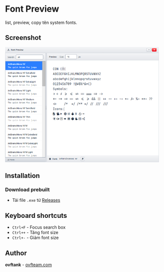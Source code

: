 # Font Preview

list, preview, copy tên system fonts.

## Screenshot

![App Interface](./images/app-preview.png)

## Installation

### Download prebuilt

- Tải file `.exe` từ [Releases](https://github.com/ovftank/font-preview/releases)

## Keyboard shortcuts

- `Ctrl+F` - Focus search box
- `Ctrl++` - Tăng font size
- `Ctrl+-` - Giảm font size

## Author

**ovftank** - [ovfteam.com](https://ovfteam.com)
